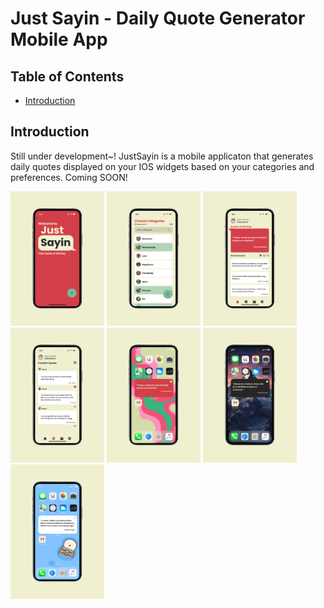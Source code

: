 # Just Sayin - Daily Quote Generator Mobile App

## Table of Contents

- [Introduction](#introduction)

## Introduction

Still under development~! JustSayin is a mobile applicaton that generates daily quotes displayed on your IOS widgets based on your categories and preferences. Coming SOON!

<img src="./promoteAssets/Frame.png" alt="Landing Page" width="150"/>
<img src="./promoteAssets/Frame2.png" alt="Category Page" width="150"/>
<img src="./promoteAssets/Frame3.png" alt="Home Page" width="150"/>
<img src="./promoteAssets/Frame4.png" alt="Friend Page" width="150"/>
<img src="./promoteAssets/Frame7.png" alt="Widget #1 Page" width="150"/>
<img src="./promoteAssets/Frame8.png" alt="Widget #2 Page" width="150"/>
<img src="./promoteAssets/Frame9.png" alt="Widget #3 Page" width="150"/>
